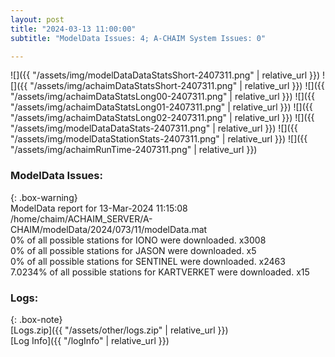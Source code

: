 ```yaml
---
layout: post
title: "2024-03-13 11:00:00"
subtitle: "ModelData Issues: 4; A-CHAIM System Issues: 0"

---
```


![]({{ "/assets/img/modelDataDataStatsShort-2407311.png" | relative_url }})
![]({{ "/assets/img/achaimDataStatsShort-2407311.png" | relative_url }})
![]({{ "/assets/img/achaimDataStatsLong00-2407311.png" | relative_url }})
![]({{ "/assets/img/achaimDataStatsLong01-2407311.png" | relative_url }})
![]({{ "/assets/img/achaimDataStatsLong02-2407311.png" | relative_url }})
![]({{ "/assets/img/modelDataDataStats-2407311.png" | relative_url }})
![]({{ "/assets/img/modelDataStationStats-2407311.png" | relative_url }})
![]({{ "/assets/img/achaimRunTime-2407311.png" | relative_url }})


### ModelData Issues:  
  
{: .box-warning}  
 ModelData report for 13-Mar-2024 11:15:08   
 /home/chaim/ACHAIM_SERVER/A-CHAIM/modelData/2024/073/11/modelData.mat   
 0% of all possible stations for IONO were downloaded. x3008   
 0% of all possible stations for JASON were downloaded. x5   
 0% of all possible stations for SENTINEL were downloaded. x2463   
 7.0234% of all possible stations for KARTVERKET were downloaded. x15   
  


### Logs:  
  
{: .box-note}  
[Logs.zip]({{ "/assets/other/logs.zip" | relative_url }})  
[Log Info]({{ "/logInfo" | relative_url }})  
